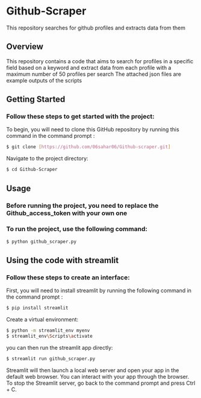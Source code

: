 # Github-Scraper
This repository searches for github profiles and extracts data from them


## Overview

This repository contains a code that aims to search for profiles in a specific field based on a keyword and extract data from each profile with a maximum number of 50 profiles per search
The attached json files are example outputs of the scripts
## Getting Started

### Follow these steps to get started with the project:
To begin, you will need to clone this GitHub repository by running this command in the command prompt :
```bash
$ git clone [https://github.com/06sahar06/Github-scraper.git]
```
Navigate to the project directory:
```bash 
$ cd Github-Scraper
```

## Usage

### Before running the project, you need to replace the Github_access_token with your own one 


### To run the project, use the following command:
```bash
$ python github_scraper.py
```


## Using the code with streamlit
### Follow these steps to create an interface:
First, you will need to install streamlit by running the following command in the command prompt :
```bash
$ pip install streamlit
```
Create a virtual environment:

```bash
$ python -m streamlit_env myenv
$ streamlit_env\Scripts\activate
```

you can then run the streamlit app directly:
```bash
$ streamlit run github_scraper.py
```
Streamlit will then launch a local web server and open your app in the default web browser. You can interact with your app through the browser.
To stop the Streamlit server, go back to the command prompt and press Ctrl + C.
